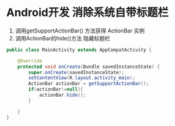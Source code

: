 # Android开发 消除系统自带标题栏

1. 调用getSupportActionBar() 方法获得 ActionBar 实例
2. 调用ActionBar的hide()方法 隐藏标题栏

```java
public class MainActivity extends AppCompatActivity {

    @Override
    protected void onCreate(Bundle savedInstanceState) {
        super.onCreate(savedInstanceState);
        setContentView(R.layout.activity_main);
        ActionBar actionBar = getSupportActionBar();
        if(actionBar!=null){
            actionBar.hide();
        }

    }
}
